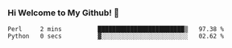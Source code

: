 ### Hi Welcome to My Github!  👋


<!--START_SECTION:waka-->

```text
Perl     2 mins          ████████████████████████▒   97.38 %
Python   0 secs          ▓░░░░░░░░░░░░░░░░░░░░░░░░   02.62 %
```

<!--END_SECTION:waka-->


<!--
**littlestone111/littlestone111** is a ✨ _special_ ✨ repository because its `README.md` (this file) appears on your GitHub profile.


Here are some ideas to get you started:

- 🔭 I’m currently working on ...
- 🌱 I’m currently learning ...
- 👯 I’m looking to collaborate on ...
- 🤔 I’m looking for help with ...
- 💬 Ask me about ...
- 📫 How to reach me: ...
- 😄 Pronouns: ...
- ⚡ Fun fact: ...
-->
